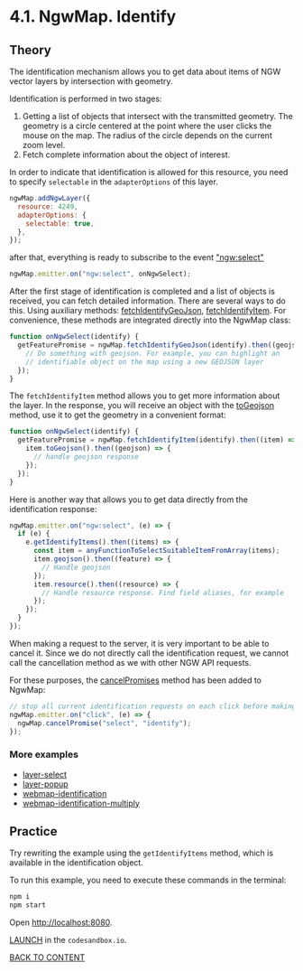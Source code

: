 # 4.1. NgwMap. Identify

## Theory

The identification mechanism allows you to get data about items of NGW vector layers by intersection with geometry.

Identification is performed in two stages:

1. Getting a list of objects that intersect with the transmitted geometry. The geometry is a circle centered at the point where the user clicks the mouse on the map. The radius of the circle depends on the current zoom level.
2. Fetch complete information about the object of interest.

In order to indicate that identification is allowed for this resource, you need to specify `selectable` in the `adapterOptions` of this layer.

```javascript
ngwMap.addNgwLayer({
  resource: 4249,
  adapterOptions: {
    selectable: true,
  },
});
```

after that, everything is ready to subscribe to the event ["ngw:select"](https://code-api.nextgis.com/interfaces/ngw_map.NgwMapEvents.html#ngw_select)

```javascript
ngwMap.emitter.on("ngw:select", onNgwSelect);
```

After the first stage of identification is completed and a list of objects is received, you can fetch detailed information. There are several ways to do this. Using auxiliary methods: [fetchIdentifyGeoJson](https://code-api.nextgis.com/modules/ngw_kit.html#fetchIdentifyGeoJson), [fetchIdentifyItem](https://code-api.nextgis.com/modules/ngw_kit.html#fetchIdentifyItem). For convenience, these methods are integrated directly into the NgwMap class:

```javascript
function onNgwSelect(identify) {
  getFeaturePromise = ngwMap.fetchIdentifyGeoJson(identify).then((geojson) => {
    // Do something with geojson. For example, you can highlight an
    // identifiable object on the map using a new GEOJSON layer
  });
}
```

The `fetchIdentifyItem` method allows you to get more information about the layer. In the response, you will receive an object with the [toGeojson](https://code-api.nextgis.com/interfaces/ngw_kit.NgwFeatureItemResponse.html#toGeojson) method, use it to get the geometry in a convenient format:

```javascript
function onNgwSelect(identify) {
  getFeaturePromise = ngwMap.fetchIdentifyItem(identify).then((item) => {
    item.toGeojson().then((geojson) => {
      // handle geojson response
    });
  });
}
```

Here is another way that allows you to get data directly from the identification response:

```javascript
ngwMap.emitter.on("ngw:select", (e) => {
  if (e) {
    e.getIdentifyItems().then((items) => {
      const item = anyFunctionToSelectSuitableItemFromArray(items);
      item.geojson().then((feature) => {
        // Handle geojson
      });
      item.resource().then((resource) => {
        // Handle resource response. Find field aliases, for example
      });
    });
  }
});
```

When making a request to the server, it is very important to be able to cancel it. Since we do not directly call the identification request, we cannot call the cancellation method as  we with other NGW API requests.

For these purposes, the [cancelPromises](https://code-api.nextgis.com/classes/ngw_map.NgwMap.html#cancelPromises) method has been added to NgwMap:

```javascript
// stop all current identification requests on each click before making new requests
ngwMap.emitter.on("click", (e) => {
  ngwMap.cancelPromise("select", "identify");
});
```

### More examples

- [layer-select](https://code.nextgis.com/demo-examples-ngw-layer-select)
- [layer-popup](https://code.nextgis.com/demo-examples-ngw-layer-popup)
- [webmap-identification](https://code.nextgis.com/demo-examples-webmap-identification)
- [webmap-identification-multiply](https://code.nextgis.com/demo-examples-webmap-identification-multiply)

## Practice

Try rewriting the example using the `getIdentifyItems` method, which is available in the identification object.

To run this example, you need to execute these commands in the terminal:

```bash
npm i
npm start
```

Open [http://localhost:8080](http://localhost:8080).

[LAUNCH](https://githubbox.com/nextgis/ngf-tutorial/tree/master/tutorials/4_3_ngwmap_identify) in the `codesandbox.io`.

[BACK TO CONTENT](../../README.md)
